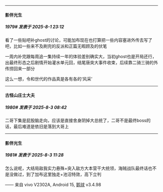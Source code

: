 ﻿
*****

####  影伴光生  
##### 1979#       发表于 2025-8-1 23:12

看了一些贴吧补ghost的讨论，可能加布现在也打算把一些内容塞进外传去写了吧，比如一些来不及刷完的反派和正篇无暇顾及的伏笔

一周内补完跟每周追一集持续一年的体验差别确实大，当初ghost也是开局还行，出最终形态之后剧情开始灌水单元回，结尾唐突大事件收束，后续靠二骑三骑的外传捞回来一部分

这么一想，令和世代的作品真是各有各的‘风采’


*****

####  古怪山庄士大夫  
##### 1980#       发表于 2025-8-3 08:42

二哥下集是屁股脑走向，应该是直接舍身阴掉大总统了，二哥不是最终boss的话，最后难道是依旧是落到大哥上


*****

####  影伴光生  
##### 1981#       发表于 2025-8-3 11:28

怎么说呢，大结局敌我实力悬殊+突入敌方大本营干大统领，海贼战队最终话也不是没做过，到了加布这里独走+池沼特效，高下立判

—— 来自 vivo V2302A, Android 15, [鹅球](https://www.pgyer.com/GcUxKd4w) v3.4.98

